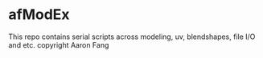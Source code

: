 # afModEx
This repo contains serial scripts across modeling, uv, blendshapes, file I/O and etc. 
copyright Aaron Fang
